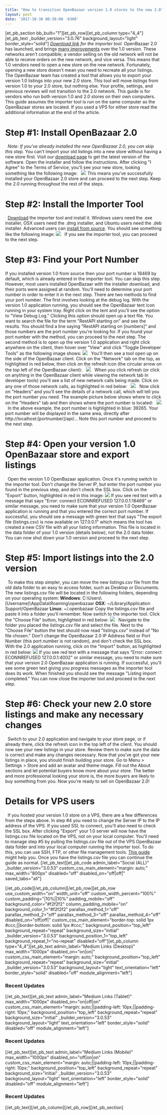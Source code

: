 ```yaml
---
title: "How to transition OpenBazaar version 1.0 stores to the new 2.0" 
layout: post
date: '2017-10-30 00:30:00 -0300'
---
```

        
\[et\_pb\_section bb\_built="1"\]\[et\_pb\_row\]\[et\_pb\_column type="4\_4"\]\[et\_pb\_text \_builder\_version="3.0.76" background\_layout="light" border\_style="solid"\] _[Download link](https://github.com/OpenBazaar/ob2-importer/releases) for the importer tool._ OpenBazaar 2.0 has launched, and brings [many improvements](https://www.openbazaar.org/blog/8-reasons-openbazaar-2-0-better-1-0/) over the 1.0 version. These networks aren't compatible; a vendor selling on the old network will not be able to receive orders on the new network, and vice versa. This means that 1.0 vendors need to open a new store on the new network. Fortunately, opening a new store doesn't mean you need to recreate all your listings. The OpenBazaar team has created a tool that allows you to export your version 1.0 listings into your new 2.0 store. This tool will move _listings_ from version 1.0 to your 2.0 store, but nothing else. Your profile, settings, and previous reviews will not transition to the 2.0 network. This guide is for vendors who run both version 1.0 and 2.0 stores on their own computers. This guide assumes the importer tool is run on the same computer as the OpenBazaar stores are located. If you used a VPS for either store read the additional information at the end of the article.  

Step #1: Install OpenBazaar 2.0
===============================

  _Note: If you've already installed the new OpenBazaar 2.0, you can skip this step._ You can't import your old listings into a new store without having a new store first. Visit our [download page](https://www.openbazaar.org/download/) to get the latest version of the software. Open the installer and follow the instructions. After clicking "I Agree" to the Terms of Service, you'll see your new store, looking something like the following image:   ![](https://www.openbazaar.org/wp-content/uploads/2017/10/Screenshot-from-2017-10-29-14-58-47-1024x652.png) This means you've successfully installed your OpenBazaar 2.0 store and can proceed to the next step. Keep the 2.0 running throughout the rest of the steps.

Step #2: Install the Importer Tool
==================================

  [Download](https://github.com/OpenBazaar/ob2-importer/releases) the importer tool and install it. Windows users need the .exe installer, OSX users need the .dmg installer, and Ubuntu users need the .deb installer. Advanced users can [install from source](https://github.com/OpenBazaar/ob2-importer). You should see something like the following image: ![](https://www.openbazaar.org/wp-content/uploads/2017/10/obimporter-1024x794.png)   If you see the importer tool, you can proceed to the next step.  

Step #3: Find your Port Number
==============================

If you installed version 1.0 from source then your port number is 18469 by default, which is already entered in the importer tool. You can skip this step. However, most users installed OpenBazaar with the installer download, and their ports were assigned at random. You'll need to determine your port number in order to enter it in the next step. There are two methods to find your port number. The first involves looking at the debug log. With the version 1.0 application running, you should see the OpenBazaar tent icon running in your system tray. Right click on the tent and you'll see the option to "View Debug Log." Clicking this option should open up a text file. You want to search the file for the term "RestAPI starting on" and see the results. You should find a line saying "RestAPI starting on \[numbers\]" and those numbers are the port number you're looking for. If you found your port number with the method, you can proceed to the next step. The second method is to open up the version 1.0 application and right click anywhere on the client, then hover over "View" and click "Toggle Developer Tools" as the following image shows: ![](https://www.openbazaar.org/wp-content/uploads/2017/10/Screenshot-from-2017-10-30-16-20-39-1024x653.png)   You'll then see a tool open up on the side of the OpenBazaar client. Click on the "Network" tab on the top, as highlighted in red below, then click on the refresh icon (the circular arrow on the top left of the OpenBazaar client):   ![](https://www.openbazaar.org/wp-content/uploads/2017/10/networktab-1024x650.png)   When you click refresh (or click on anything in the OpenBazaar client while viewing the network tab in developer tools) you'll see a list of new network calls being made. Click on any one of those network calls, as highlighted in red below:   ![](https://www.openbazaar.org/wp-content/uploads/2017/10/Screenshot-from-2017-10-30-16-30-27-1024x646.png)   Now click on "Headers" and you'll see the details of a network call, which will tell you the port number you need. The example picture below shows where to click on the "Headers" tab and then shows where the port number is located:   ![](https://www.openbazaar.org/wp-content/uploads/2017/10/Screenshot-from-2017-10-30-16-43-33-1024x646.png)   In the above example, the port number is highlighted in blue: 39265. Your port number will be displayed in the same area, directly after http://localhost:\[portnumber\]/api/... Note this port number and proceed to the next step.

Step #4: Open your version 1.0 OpenBazaar store and export listings
===================================================================

  Open the version 1.0 OpenBazaar application. Once it's running switch to the importer tool. Don't change the Server IP, but enter the port number you found in the previous step, and don't check the SSL box. Click on the "Export" button, highlighted in red in this image: ![](https://www.openbazaar.org/wp-content/uploads/2017/10/obimporter2-1024x794.png) If you see red text with a message that says "Error: connect ECONNREFUSED 127.0.0.1:18469" or similar message, you need to make sure that your version 1.0 OpenBazaar application is running and that you entered the correct port number. If successful, you should see a message with green text that says "The export file (listings.csv) is now available on 127.0.0.1" which means the tool has created a new CSV file with all your listing information. This file is located in the data folder of your 1.0 version (details below), not the 2.0 data folder. You can now shut down your 1.0 version and proceed to the next step.  

Step #5: Import listings into the 2.0 version
=============================================

  To make this step simpler, you can move the new listings.csv file from the old data folder to an easy to access folder, such as Desktop or Documents. The new listings.csv file will be located in the following folders, depending on your operating system: **Windows**: C:\\Users\\\[Username\]\\AppData\\Roaming\\openbazaar **OSX**: ~/Library/Application Support/OpenBazaar **Linux**: ~/.openbazaar Copy the listings.csv file and paste it into a folder you'll remember. Now switch to the importer tool. Click the "Choose File" button, highlighted in red below: ![](https://www.openbazaar.org/wp-content/uploads/2017/10/obimporter3-1024x794.png)   Navigate to the folder you placed the listings.csv file and select the file. Next to the "Choose File" button the text should now read "listings.csv" instead of "No file chosen." Don't change the OpenBazaar 2.0 IP Address field or Port Number (this port number is not random), and don't check the SSL box. With the 2.0 application running, click on the "Import" button, as highlighted in red below: ![](https://www.openbazaar.org/wp-content/uploads/2017/10/importer5.png) If you see red text with a message that says "Error: connect ECONNREFUSED 127.0.0.1:4002" or similar message, you need to make sure that your version 2.0 OpenBazaar application is running. If successful, you'll see some green text giving you progress messages as the importer tool does its work. When finished you should see the message "Listing import completed." You can now close the importer tool and proceed to the next step.  

Step #6: Check your new 2.0 store listings and make any necessary changes
=========================================================================

  Switch to your 2.0 application and navigate to your store page, or if already there, click the refresh icon in the top left of the client. You should now see your new listings in your store. Review them to make sure the data is correct and make any changes necessary. Now that you've got your new listings in place, you should finish building your store. Go to Menu > Settings > Store and add an avatar and theme image. Fill out the About sections and let potential buyers know more about your store. The better and more professional looking your store is, the more buyers are likely to buy something from you. Now you're ready to sell on OpenBazaar 2.0!  

Details for VPS users
=====================

  If you hosted your version 1.0 store on a VPS, there are a few differences from the steps above. In step #4 you need to change the Server IP to the IP address of the VPS. If you used SSL to connect, you'll also need to check the SSL box. After clicking "Export" your 1.0 server will now have the listings.csv file located on the VPS, not on your local computer. You'll need to manage step #5 by pulling the listings.csv file out of the VPS OpenBazaar data folder and into your local computer running the importer tool. To do this, you can use SSH, FTP, or other file management tools. [This guide](https://www.digitalocean.com/community/tutorials/how-to-use-sftp-to-securely-transfer-files-with-a-remote-server) might help you. Once you have the listings.csv file you can continue the guide as normal. \[/et\_pb\_text\]\[et\_pb\_code admin\_label="Social (ALL)" \_builder\_version="3.0.53" custom\_css\_main\_element="margin: auto;" max\_width="800px" disabled="off" disabled\_on="off|off|" saved\_tabs="all"\]<div width="100%" style="margin: 0 auto !important;"><!-- \[et\_pb\_line\_break\_holder\] --><!-- \[et\_pb\_line\_break\_holder\] --><div class="a2a\_kit a2a\_kit\_size\_32 a2a\_default\_style"><!-- \[et\_pb\_line\_break\_holder\] --> <a class="a2a\_button\_tumblr"></a><!-- \[et\_pb\_line\_break\_holder\] --> <a class="a2a\_button\_facebook"></a><!-- \[et\_pb\_line\_break\_holder\] --> <a class="a2a\_button\_twitter"></a><!-- \[et\_pb\_line\_break\_holder\] --> <a class="a2a\_dd" href="https://www.addtoany.com/share"></a><!-- \[et\_pb\_line\_break\_holder\] --></div><!-- \[et\_pb\_line\_break\_holder\] --><!-- \[et\_pb\_line\_break\_holder\] --><script async src="https://static.addtoany.com/menu/page.js"></script><!-- \[et\_pb\_line\_break\_holder\] --><!-- \[et\_pb\_line\_break\_holder\] --></div>\[/et\_pb\_code\]\[/et\_pb\_column\]\[/et\_pb\_row\]\[et\_pb\_row use\_custom\_width="on" width\_unit="off" custom\_width\_percent="100%" custom\_padding="|10%||10%" padding\_mobile="off" background\_color="#f2f2f2" column\_padding\_mobile="on" background\_color\_1="#f2f2f2" parallax\_method\_1="off" parallax\_method\_2="off" parallax\_method\_3="off" parallax\_method\_4="off" disabled\_on="off|off|" custom\_css\_main\_element="border-top: solid 1px #ccc;||border-bottom: solid 1px #ccc;" background\_position="top\_left" background\_repeat="repeat" background\_size="initial" \_builder\_version="3.0.53" background\_position\_1="top\_left" background\_repeat\_1="no-repeat" disabled="off"\]\[et\_pb\_column type="4\_4"\]\[et\_pb\_text admin\_label="Medium Links (Desktop)" max\_width="1000px" disabled\_on="on|on|" custom\_css\_main\_element="margin: auto;" background\_position="top\_left" background\_repeat="repeat" background\_size="initial" \_builder\_version="3.0.53" background\_layout="light" text\_orientation="left" border\_style="solid" disabled="off" module\_alignment="left"\]

### Recent Updates

\[/et\_pb\_text\]\[et\_pb\_text admin\_label="Medium Links (Tablet)" max\_width="1000px" disabled\_on="on|off|on" custom\_css\_main\_element="margin: auto;||padding-left: 10px;||padding-right: 10px;" background\_position="top\_left" background\_repeat="repeat" background\_size="initial" \_builder\_version="3.0.53" background\_layout="light" text\_orientation="left" border\_style="solid" disabled="off" module\_alignment="left"\]

### Recent Updates

\[/et\_pb\_text\]\[et\_pb\_text admin\_label="Medium Links (Mobile)" max\_width="1000px" disabled\_on="off|on|on" custom\_css\_main\_element="margin: auto;||padding-left: 10px;||padding-right: 10px;" background\_position="top\_left" background\_repeat="repeat" background\_size="initial" \_builder\_version="3.0.53" background\_layout="light" text\_orientation="left" border\_style="solid" disabled="off" module\_alignment="left"\]

### Recent Updates

\[/et\_pb\_text\]\[/et\_pb\_column\]\[/et\_pb\_row\]\[/et\_pb\_section\]